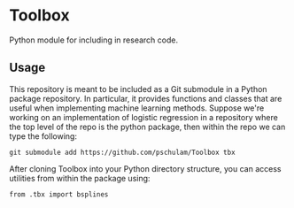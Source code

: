 # Toolbox
Python module for including in research code.

## Usage

This repository is meant to be included as a Git submodule in a Python
package repository. In particular, it provides functions and classes
that are useful when implementing machine learning methods. Suppose
we're working on an implementation of logistic regression in a
repository where the top level of the repo is the python package, then
within the repo we can type the following:

```
git submodule add https://github.com/pschulam/Toolbox tbx
```

After cloning Toolbox into your Python directory structure, you can
access utilities from within the package using:

```
from .tbx import bsplines
```
